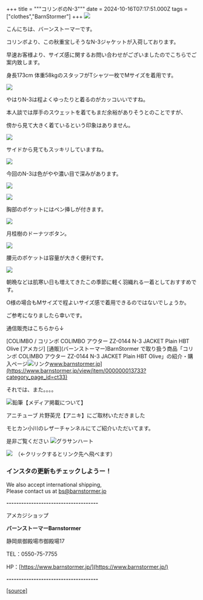 +++
title = """コリンボのN-3"""
date = 2024-10-16T07:17:51.000Z
tags = ["clothes","BarnStormer"]
+++
[![](https://stat.ameba.jp/user_images/20231023/16/barnstormer-go/b2/03/p/o0420015015354743273.png)](https://ameblo.jp/barnstormer-go/entry-12825670498.html)

こんにちは、バーンストーマーです。

コリンボより、この秋重宝しそうなN-3ジャケットが入荷しております。

早速お客様より、サイズ感に関するお問い合わせがございましたのでこちらでご案内致します。

身長173cm 体重58kgのスタッフがTシャツ一枚でMサイズを着用です。

[![](https://stat.ameba.jp/user_images/20241016/12/barnstormer-go/bd/78/j/o0466070015498562638.jpg)](https://stat.ameba.jp/user_images/20241016/12/barnstormer-go/bd/78/j/o0466070015498562638.jpg)

やはりN-3は程よくゆったりと着るのがカッコいいですね。

本人談では厚手のスウェットを着てもまだ余裕がありそうとのことですが、

傍から見て大きく着ているという印象はありません。

[![](https://stat.ameba.jp/user_images/20241016/12/barnstormer-go/69/ef/j/o0466070015498562639.jpg)](https://stat.ameba.jp/user_images/20241016/12/barnstormer-go/69/ef/j/o0466070015498562639.jpg)

サイドから見てもスッキリしていますね。

[![](https://stat.ameba.jp/user_images/20241016/12/barnstormer-go/3c/be/j/o0466070015498562640.jpg)](https://stat.ameba.jp/user_images/20241016/12/barnstormer-go/3c/be/j/o0466070015498562640.jpg)

今回のN-3は色がやや濃い目で深みがあります。

[![](https://stat.ameba.jp/user_images/20241016/12/barnstormer-go/74/9d/j/o0466070015498562642.jpg)](https://stat.ameba.jp/user_images/20241016/12/barnstormer-go/74/9d/j/o0466070015498562642.jpg)

[![](https://stat.ameba.jp/user_images/20241016/12/barnstormer-go/6e/f7/j/o6000400015498562215.jpg)](https://stat.ameba.jp/user_images/20241016/12/barnstormer-go/6e/f7/j/o6000400015498562215.jpg)

胸部のポケットにはペン挿しが付きます。

[![](https://stat.ameba.jp/user_images/20241016/16/barnstormer-go/f7/36/j/o0466070015498633693.jpg)](https://stat.ameba.jp/user_images/20241016/16/barnstormer-go/f7/36/j/o0466070015498633693.jpg)

月桂樹のドーナツボタン。

[![](https://stat.ameba.jp/user_images/20241016/16/barnstormer-go/28/ad/j/o0466070015498633223.jpg)](https://stat.ameba.jp/user_images/20241016/16/barnstormer-go/28/ad/j/o0466070015498633223.jpg)

腰元のポケットは容量が大きく便利です。

[![](https://stat.ameba.jp/user_images/20241016/16/barnstormer-go/98/8a/j/o0700046615498633225.jpg)](https://stat.ameba.jp/user_images/20241016/16/barnstormer-go/98/8a/j/o0700046615498633225.jpg)

朝晩などは肌寒い日も増えてきたこの季節に軽く羽織れる一着としておすすめです。

O様の場合もMサイズで程よいサイズ感で着用できるのではないでしょうか。

ご参考になりましたら幸いです。

通信販売はこちらから↓

[COLIMBO / コリンボ COLIMBO アウター ZZ-0144 N-3 JACKET Plain HBT Olive \[アメカジ\] \[通販\](バーンストーマー)BarnStormer で取り扱う商品「コリンボ COLIMBO アウター ZZ-0144 N-3 JACKET Plain HBT Olive」の紹介・購入ページ![リンク](https://c.stat100.ameba.jp/ameblo/symbols/v3.20.0/svg/gray/editor_link.svg)www.barnstormer.jp](https://www.barnstormer.jp/view/item/000000013733?category_page_id=ct33)

それでは、また。。。。

![鉛筆](https://stat100.ameba.jp/blog/ucs/img/char/char3/519.png)【メディア掲載について】

アニチューブ 片野英児【アニキ】にご取材いただきました

モヒカン小川のレザーチャンネルにてご紹介いただいてます。

是非ご覧ください ![グラサンハート](https://stat100.ameba.jp/blog/ucs/img/char/char3/148.png)

[![](https://stat.ameba.jp/user_images/20230412/16/barnstormer-go/6a/23/p/o0108010815269242493.png)](https://www.instagram.com/barnstormer_daily/)　（←クリックするとリンク先へ飛べます）

### インスタの更新もチェックしようー！

We also accept international shipping,  
Please contact us at bs@barnstormer.jp

**\-------------------------------------**

アメカジショップ

**バーンストーマーBarnstormer**

静岡県御殿場市御殿場17

TEL：0550-75-7755

HP：[https://www.barnstormer.jp/](https://www.barnstormer.jp/)

**\-------------------------------------**

[[source]](https://ameblo.jp/barnstormer-go/entry-12871469274.html)
